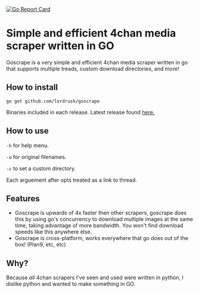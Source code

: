[![Go Report Card](https://goreportcard.com/badge/github.com/lordrusk/goscrape)](https://goreportcard.com/report/github.com/lordrusk/goscrape)

# Simple and efficient 4chan media scraper written in GO
Goscrape is a very simple and efficient 4chan media scraper written in go that supports multiple treads, custom download directories, and more!

## How to install
`go get github.com/lordrusk/goscrape`

Binaries included in each release. Latest release found [here.](https://github.com/LordRusk/goscrape/releases/tag/v1.3.3)

## How to use
`-h` for help menu.

`-o` for original filenames.

`-c` to set a custom directory.

Each arguement after opts treated as a link to thread.

## Features
* Goscrape is upwards of 4x faster then other scrapers, goscrape does this by using go's concurrency to download multiple images at the same time, taking advantage of more bandwidth. You won't find download speeds like this anywhere else.
* Goscrape is cross-platform, works everywhere that go does out of the box! (Plan9, etc, etc)

## Why?
Because *all* 4chan scrapers I've seen and used were written in python, I dislike python and wanted to make something in GO.
